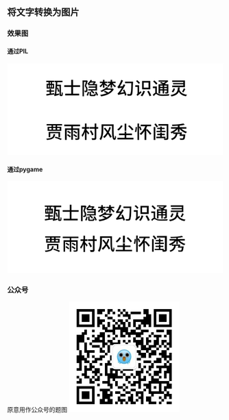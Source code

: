 ## 将文字转换为图片

### 效果图
#### 通过PIL
![红楼梦第一回标题](text_to_img_by_pil.png)

#### 通过pygame
![红楼梦第一回标题](text_to_img_by_pygame.png)

### 公众号
原意用作公众号的题图
![](0.jpg)
